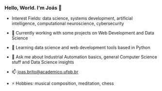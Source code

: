 ### Hello, World. I'm Joás 👋

- Interest Fields: data science, systems development, artificial intelligence, computational neuroscience, cybersecurity

- 🔭 Currently working with some projects on Web Development and Data Science

- 🌱 Learning data science and web development tools based in Python

- 💬 Ask me about Industrial Automation basics, general Computer Science stuff and Data Science insights

- 📫 joas.brito@academico.ufpb.br

- ⚡ Hobbies: musical composition, meditation, chess

